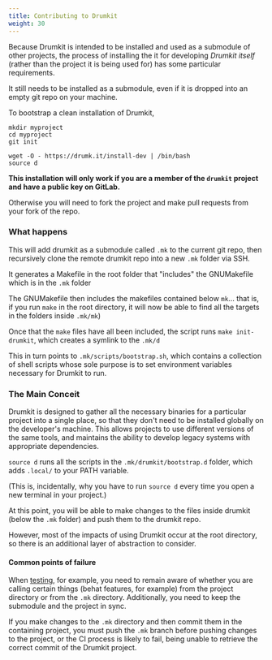 ```yaml
---
title: Contributing to Drumkit
weight: 30
---
```


Because Drumkit is intended to be installed and used as a submodule of other projects, the process of installing the it for developing _Drumkit itself_ (rather than the project it is being used for) has some particular requirements.

It still needs to be installed as a submodule, even if it is dropped into an empty git repo on your machine.

To bootstrap a clean installation of Drumkit, 

```
mkdir myproject
cd myproject
git init

wget -O - https://drumk.it/install-dev | /bin/bash
source d
```
**This installation will only work if you are a member of the `drumkit` project and have a public key on GitLab.** 

Otherwise you will need to fork the project and make pull requests from your fork of the repo.

### What happens

This will add drumkit as a submodule called `.mk` to the current git repo, then recursively clone the remote drumkit repo into a new `.mk` folder via SSH.

It generates a Makefile in the root folder that "includes" the GNUMakefile which is in the `.mk` folder 

The GNUMakefile then includes the makefiles contained below `mk`... that is, if you run `make` in the root directory, it will now be able to find all the targets in the folders inside `.mk/mk`)


Once that the `make` files have all been included, the script runs `make init-drumkit`, which creates a symlink to the `.mk/d` 

This in turn points to `.mk/scripts/bootstrap.sh`, which contains a collection of shell scripts whose sole purpose is to set environment variables necessary for Drumkit to run.

### The Main Conceit

Drumkit is designed to gather all the necessary binaries for a particular project into a single place, so that they don't need to be installed globally on the developer's machine. This allows projects to use different versions of the same tools, and maintains the ability to develop legacy systems with appropriate dependencies.

`source d` runs all the scripts in the `.mk/drumkit/bootstrap.d` folder, which adds `.local/` to your PATH variable. 

(This is, incidentally, why you have to run `source d` every time you open a new terminal in your project.)

At this point, you will be able to make changes to the files inside drumkit (below the `.mk` folder) and push them to the drumkit repo.

However, most of the impacts of using Drumkit occur at the root directory, so there is an additional layer of abstraction to consider. 

#### Common points of failure

When [testing](testing), for example, you need to remain aware of whether you are calling certain things (behat features, for example) from the project directory or from the `.mk` directory. Additionally, you need to keep the submodule and the project in sync. 

If you make changes to the `.mk` directory and then commit them in the containing project, you must push the `.mk` branch before pushing changes to the project, or the CI process is likely to fail, being unable to retrieve the correct commit of the Drumkit project.




